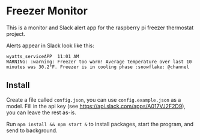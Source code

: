 # Freezer Monitor

This is a monitor and Slack alert app for the raspberry pi freezer thermostat project.

Alerts appear in Slack look like this:

```
wyatts_serviceAPP  11:01 AM
WARNING: :warning: Freezer too warm! Average temperature over last 10 minutes was 30.2°F. Freezer is in cooling phase :snowflake: @channel
```

## Install

Create a file called `config.json`, you can use `config.example.json` as a model. Fill in the api key (see https://api.slack.com/apps/A017VJ2F2D9), you can leave the rest as-is.

Run `npm install && npm start &` to install packages, start the program, and send to background.